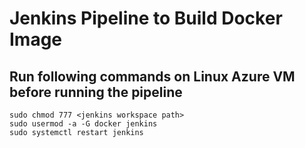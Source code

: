 # Jenkins Pipeline to Build Docker Image
## Run following commands on Linux Azure VM before running the pipeline


``` shell
sudo chmod 777 <jenkins workspace path>
sudo usermod -a -G docker jenkins
sudo systemctl restart jenkins
```